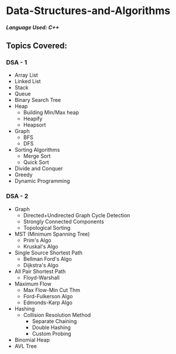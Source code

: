 # Data-Structures-and-Algorithms

##### Language Used: C++

## Topics Covered:

### DSA - 1
- Array List
- Linked List
- Stack
- Queue
- Binary Search Tree
- Heap
  - Building Min/Max heap 
  - Heapify
  - Heapsort
- Graph
  - BFS
  - DFS
- Sorting Algorithms
  - Merge Sort
  - Quick Sort
- Divide and Conquer
- Greedy
- Dynamic Programming

### DSA - 2
- Graph
  - Directed+Undirected Graph Cycle Detection
  - Strongly Connected Components
  - Topological Sorting
- MST (Minimum Spanning Tree)
  - Prim's Algo
  - Kruskal's Algo
- Single Source Shortest Path
  - Bellman Ford's Algo
  - Dijkstra's Algo
- All Pair Shortest Path
  - Floyd-Warshall
- Maximum Flow
  - Max Flow-Min Cut Thm
  - Ford-Fulkerson Algo
  - Edmonds-Karp Algo
- Hashing
  - Collision Resolution Method
    - Separate Chaining
    - Double Hashing
    - Custom Probing
- Binomial Heap
- AVL Tree
